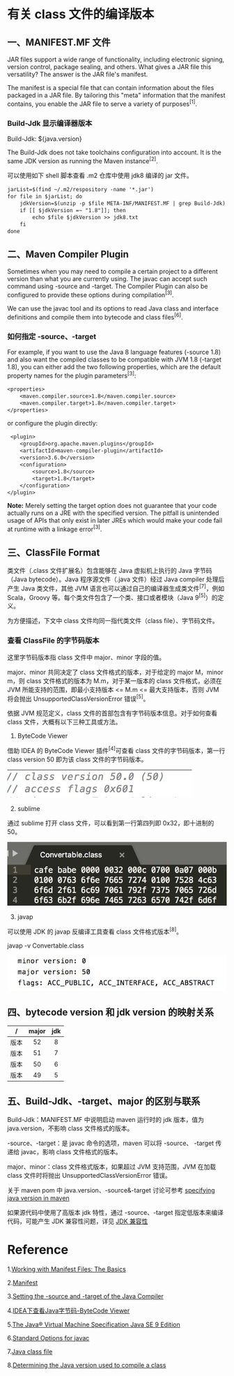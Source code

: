 # 有关 class 文件的编译版本

## 一、MANIFEST.MF 文件

JAR files support a wide range of functionality, including electronic signing, version control, package sealing, and others. What gives a JAR file this versatility? The answer is the JAR file's manifest.

The manifest is a special file that can contain information about the files packaged in a JAR file. By tailoring this "meta" information that the manifest contains, you enable the JAR file to serve a variety of purposes<sup>[1]</sup>.

### Build-Jdk 显示编译器版本

Build-Jdk: ${java.version}

The Build-Jdk does not take toolchains configuration into account. It is the same JDK version as running the Maven instance<sup>[2]</sup>.

可以使用如下 shell 脚本查看 .m2 仓库中使用 jdk8 编译的 jar 文件。

```
jarList=$(find ~/.m2/respository -name '*.jar')
for file in $jarList; do
    jdkVersion=$(unzip -p $file META-INF/MANIFEST.MF | grep Build-Jdk)
    if [[ $jdkVersion =~ "1.8"]]; then
        echo $file $jdkVersion >> jdk8.txt
    fi
done
```

## 二、Maven Compiler Plugin

Sometimes when you may need to compile a certain project to a different version than what you are currently using. The javac can accept such command using -source and -target. The Compiler Plugin can also be configured to provide these options during compilation<sup>[3]</sup>.

We can use the javac tool and its options to read Java class and interface definitions and compile them into bytecode and class files<sup>[6]</sup>.

### 如何指定 -source、-target

For example, if you want to use the Java 8 language features (-source 1.8) and also want the compiled classes to be compatible with JVM 1.8 (-target 1.8), you can either add the two following properties, which are the default property names for the plugin parameters<sup>[3]</sup>:

```
<properties>
    <maven.compiler.source>1.8</maven.compiler.source>
    <maven.compiler.target>1.8</maven.compiler.target>
</properties>
```
or configure the plugin directly:

```
 <plugin>
    <groupId>org.apache.maven.plugins</groupId>
    <artifactId>maven-compiler-plugin</artifactId>
    <version>3.6.0</version>
    <configuration>
        <source>1.8</source>
        <target>1.8</target>
    </configuration>
</plugin>
```

 **Note:** Merely setting the target option does not guarantee that your code actually runs on a JRE with the specified version. The pitfall is unintended usage of APIs that only exist in later JREs which would make your code fail at runtime with a linkage error<sup>[3]</sup>. 

## 三、ClassFile Format

类文件（.class 文件扩展名）包含能够在 Java 虚拟机上执行的 Java 字节码（Java bytecode）。Java 程序源文件（.java 文件）经过 Java compiler 处理后产生 Java 类文件，其他 JVM 语言也可以通过自己的编译器生成类文件<sup>[7]</sup>，例如 Scala，Groovy 等。每个类文件包含了一个类、接口或者模块（Java 9<sup>[5]</sup>）的定义。

为方便描述，下文中 class 文件均同一指代类文件（class file）、字节码文件。

### 查看 ClassFile 的字节码版本

这里字节码版本指 class 文件中 major、minor 字段的值。

major、minor 共同决定了 class 文件格式的版本，对于给定的 major M，minor m，则 class 文件格式的版本为 M.m，对于某一版本的 class 文件格式，必须在 JVM 所能支持的范围，即最小支持版本 <= M.m <= 最大支持版本，否则 JVM 将会抛出 UnsupportedClassVersionError 错误<sup>[5]</sup>。

依据 JVM 规范定义，class 文件的首部包含有字节码版本信息。对于如何查看 class 文件，大概有以下三种工具或方法。

1. ByteCode Viewer

借助 IDEA 的 ByteCode Viewer 插件<sup>[4]</sup>可查看 class 文件的字节码版本，第一行 class version 50 即为该 class 文件的字节码版本。

![decompile](images/decompile.jpg)

2. sublime

通过 sublime 打开 class 文件，可以看到第一行第四列即 0x32，即十进制的 50。

![bytecode](images/bytecode.jpg)

3. javap

可以使用 JDK 的 javap 反编译工具查看 class 文件格式版本<sup>[8]</sup>。

javap -v Convertable.class

![javap](images/javap_v.jpg)

## 四、bytecode version 和 jdk version 的映射关系

| /    |  major | jdk  |
| :--: |  :--:  | :--: |
| 版本  |  52    |  8  |
| 版本  |  51    |  7  |
| 版本  |  50    |  6  |
| 版本  |  49    |  5  |

## 五、Build-Jdk、-target、major 的区别与联系

Build-Jdk：MANIFEST.MF 中说明启动 maven 运行时的 jdk 版本，值为 java.version，不影响 class 文件格式的版本。

-source、-target：是 javac 命令的选项，maven 可以将 -source、 -target 传递给 javac，影响 class 文件格式的版本。

major、minor：class 文件格式版本，如果超过 JVM 支持范围，JVM 在加载 class 文件时将抛出 UnsupportedClassVersionError 错误。

关于 maven pom 中 java.version、-source&-target 讨论可参考 [specifying java version in maven](https://stackoverflow.com/questions/38882080/specifying-java-version-in-maven-differences-between-properties-and-compiler-p)

如果源代码中使用了高版本 jdk 特性，通过 -source、-target 指定低版本来编译代码，可能产生 JDK 兼容性问题，详见 [JDK 兼容性](./JDK-Compatibility.md)

# Reference

1.[Working with Manifest Files: The Basics](https://docs.oracle.com/javase/tutorial/deployment/jar/manifestindex.html)

2.[Manifest](http://maven.apache.org/shared/maven-archiver/examples/manifest.html)

3.[Setting the -source and -target of the Java Compiler](http://maven.apache.org/plugins/maven-compiler-plugin/examples/set-compiler-source-and-target.html)

4.[IDEA下查看Java字节码-ByteCode Viewer](https://www.jianshu.com/p/b87f7e564c98)

5.[The Java® Virtual Machine Specification Java SE 9 Edition](https://docs.oracle.com/javase/specs/jvms/se9/jvms9.pdf)

6.[Standard Options for javac](https://docs.oracle.com/javase/9/tools/javac.htm#GUID-AEEC9F07-CB49-4E96-8BC7-BCC2C7F725C9__STANDARDOPTIONSFORJAVAC-7D3D9CC2)

7.[Java class file](https://en.wikipedia.org/wiki/Java_class_file)

8.[Determining the Java version used to compile a class](https://fabianlee.org/2018/01/19/java-determining-the-java-version-used-to-compile-a-class-class-file-has-the-wrong-version/)